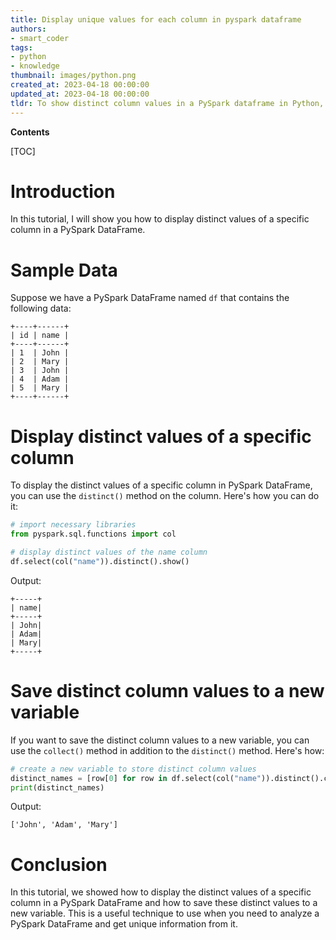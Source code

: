 ```yaml
---
title: Display unique values for each column in pyspark dataframe
authors:
- smart_coder
tags:
- python
- knowledge
thumbnail: images/python.png
created_at: 2023-04-18 00:00:00
updated_at: 2023-04-18 00:00:00
tldr: To show distinct column values in a PySpark dataframe in Python, use the `distinct()` method on the column of interest.
---
```


**Contents**

[TOC]

# Introduction
In this tutorial, I will show you how to display distinct values of a specific column in a PySpark DataFrame.

# Sample Data
Suppose we have a PySpark DataFrame named `df` that contains the following data:

```
+----+------+
| id | name |
+----+------+
| 1  | John |
| 2  | Mary |
| 3  | John |
| 4  | Adam |
| 5  | Mary |
+----+------+
```

# Display distinct values of a specific column

To display the distinct values of a specific column in PySpark DataFrame, you can use the `distinct()` method on the column. Here's how you can do it:

```python
# import necessary libraries
from pyspark.sql.functions import col

# display distinct values of the name column
df.select(col("name")).distinct().show()
```

Output:
```
+-----+
| name|
+-----+
| John|
| Adam|
| Mary|
+-----+
```

# Save distinct column values to a new variable

If you want to save the distinct column values to a new variable, you can use the `collect()` method in addition to the `distinct()` method. Here's how:

```python
# create a new variable to store distinct column values
distinct_names = [row[0] for row in df.select(col("name")).distinct().collect()]
print(distinct_names)
```

Output:
```
['John', 'Adam', 'Mary']
```


# Conclusion
In this tutorial, we showed how to display the distinct values of a specific column in a PySpark DataFrame and how to save these distinct values to a new variable. This is a useful technique to use when you need to analyze a PySpark DataFrame and get unique information from it.
